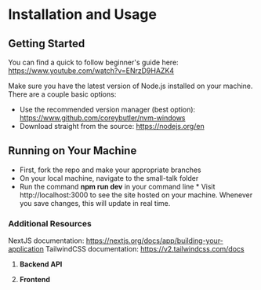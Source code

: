 # Installation and Usage

## Getting Started
You can find a quick to follow beginner's guide here: https://www.youtube.com/watch?v=ENrzD9HAZK4

Make sure you have the latest version of Node.js installed on your machine. There are a couple basic options:
  *  Use the recommended version manager (best option): https://www.github.com/coreybutler/nvm-windows
  *  Download straight from the source: https://nodejs.org/en

## Running on Your Machine
  *  First, fork the repo and make your appropriate branches
  *  On your local machine, navigate to the small-talk folder
  *  Run the command **npm run dev** in your command line
    *  Visit http://localhost:3000 to see the site hosted on your machine. Whenever you save changes, this will update in real time.

### Additional Resources
NextJS documentation: https://nextjs.org/docs/app/building-your-application
TailwindCSS documentation: https://v2.tailwindcss.com/docs


1. **Backend API**

2. **Frontend**